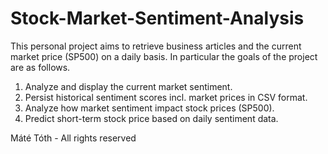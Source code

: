 # Stock-Market-Sentiment-Analysis

This personal project aims to retrieve business articles and the current market price (SP500) on a daily  basis. In particular the goals of the project are as follows.

1. Analyze and display the current market sentiment.
2. Persist historical sentiment scores incl. market prices in CSV format.
3. Analyze how market sentiment impact stock prices (SP500).
4. Predict short-term stock price based on daily sentiment data.

Máté Tóth - All rights reserved